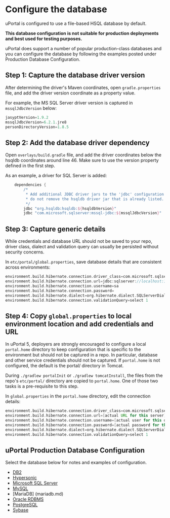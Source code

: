 # Configure the database

uPortal is configured to use a file-based HSQL database by default.

**This database configuration is not suitable for production deployments and best used for testing purposes.**

uPortal does support a number of popular production-class databases and you can configure the database by following the examples posted under Production Database Configuration.

## Step 1: Capture the database driver version

After determining the driver's Maven coordinates, open `gradle.properties` file, and add the driver version coordinate
as a property value.

For example, the MS SQL Server driver version is captured in `mssqlJdbcVersion` below:

```groovy
jasyptVersion=1.9.2
mssqlJdbcVersion=6.2.1.jre8
personDirectoryVersion=1.8.5
```

## Step 2: Add the database driver dependency

Open `overlays/build.gradle` file, and add the driver coordinates below
the hsqldb coordinates around line 46. Make sure to use the version property defined in the first step.

As an example, a driver for SQL Server is added:

```groovy
    dependencies {
        /*
         * Add additional JDBC driver jars to the 'jdbc' configuration below;
         * do not remove the hsqldb driver jar that is already listed.
         */
        jdbc "org.hsqldb:hsqldb:${hsqldbVersion}"
        jdbc "com.microsoft.sqlserver:mssql-jdbc:${mssqlJdbcVersion}"

```

## Step 3: Capture generic details

While credentials and database URL should not be saved to your repo, driver class, dialect and validation query
can usually be persisted without security concerns.

In `etc/portal/global.properties`, save database details that are consistent across environments:

```groovy
environment.build.hibernate.connection.driver_class=com.microsoft.sqlserver.jdbc.SQLServerDriver
environment.build.hibernate.connection.url=jdbc:sqlserver://localhost:1433;
environment.build.hibernate.connection.username=sa
environment.build.hibernate.connection.password=
environment.build.hibernate.dialect=org.hibernate.dialect.SQLServerDialect
environment.build.hibernate.connection.validationQuery=select 1
```

## Step 4: Copy `global.properties` to local environment location and add credentials and URL

In uPortal 5, deployers are strongly encouraged to configure a local `portal.home` directory to keep configuration
that is specific to the environment but should not be captured in a repo. In particular, database and other service
credentials should not be captured. If `portal.home` is not configured, the default is the portal/ directory in Tomcat.

During `./gradlew portalInit` or `./gradlew tomcatInstall`, the files from the repo's `etc/portal/` directory are
copied to `portal.home`. One of those two tasks is a pre-requisite to this step.

In `global.properties` in the `portal.home` directory, edit the connection details:

```groovy
environment.build.hibernate.connection.driver_class=com.microsoft.sqlserver.jdbc.SQLServerDriver
environment.build.hibernate.connection.url=[actual URL for this server]
environment.build.hibernate.connection.username=[actual user for this db]
environment.build.hibernate.connection.password=[actual password for this db]
environment.build.hibernate.dialect=org.hibernate.dialect.SQLServerDialect
environment.build.hibernate.connection.validationQuery=select 1
```

## uPortal Production Database Configuration 

Select the database below for notes and examples of configuration.

+ [DB2](db2.md)
+ [Hypersonic](hypersonic.md)
+ [Microsoft SQL Server](ms-sqlserver.md)
+ [MySQL](mysql.md)
+ [MariaDB] (mariadb.md)
+ [Oracle RDBMS](oracle.md)
+ [PostgreSQL](postgresql.md)
+ [Sybase](sybase.md)
